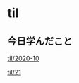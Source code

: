 # til

## 今日学んだこと

[til/2020\-10](https://github.com/tokiohamamatsu/til/blob/master/tir/2020-10.md#21)

[til/21](https://github.com/tokiohamamatsu/til/blob/master/%E6%B4%BB%E5%8B%95%E8%A8%98%E9%8C%B2/10/21.md)